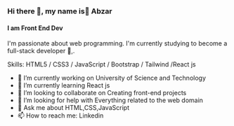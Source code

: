 ### Hi there 👋, my name is ِAbzar
#### I am Front End Dev

 I'm passionate about web programming. I'm currently studying to become a full-stack developer 🚀,.

Skills: HTML5 / CSS3 / JavaScript / Bootstrap /  Tailwind /React js 

- 🔭 I’m currently working on University of Science and Technology 
- 🌱 I’m currently learning React js 
- 👯 I’m looking to collaborate on Creating front-end projects 
- 🤔 I’m looking for help with Everything related to the web domain 
- 💬 Ask me about HTML,CSS,JavaScript  
- 📫 How to reach me: Linkedin  
  

